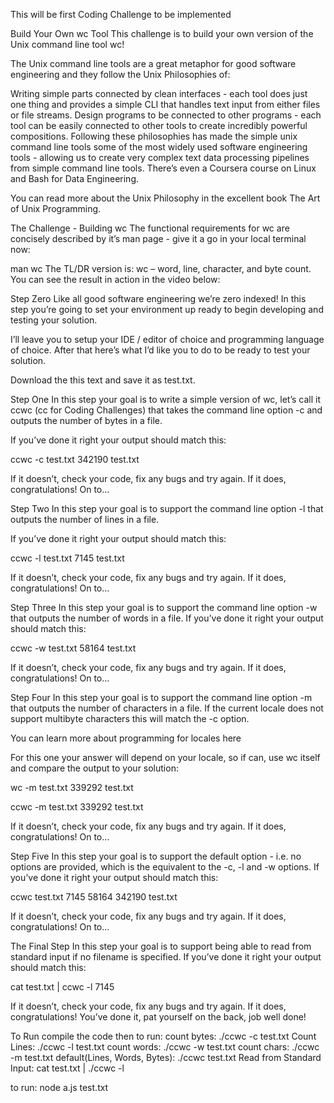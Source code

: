 This will be first Coding Challenge to be implemented

Build Your Own wc Tool
This challenge is to build your own version of the Unix command line tool wc!

The Unix command line tools are a great metaphor for good software engineering and they follow the Unix Philosophies of:

Writing simple parts connected by clean interfaces - each tool does just one thing and provides a simple CLI that handles text input from either files or file streams.
Design programs to be connected to other programs - each tool can be easily connected to other tools to create incredibly powerful compositions.
Following these philosophies has made the simple unix command line tools some of the most widely used software engineering tools - allowing us to create very complex text data processing pipelines from simple command line tools. There’s even a Coursera course on Linux and Bash for Data Engineering.

You can read more about the Unix Philosophy in the excellent book The Art of Unix Programming.

The Challenge - Building wc
The functional requirements for wc are concisely described by it’s man page - give it a go in your local terminal now:

man wc
The TL/DR version is: wc – word, line, character, and byte count. You can see the result in action in the video below:

Step Zero Like all good software engineering we’re zero indexed! In this step you’re going to set your environment up ready to begin developing and testing your solution.

I’ll leave you to setup your IDE / editor of choice and programming language of choice. After that here’s what I’d like you to do to be ready to test your solution.

Download the this text and save it as test.txt.

Step One In this step your goal is to write a simple version of wc, let’s call it ccwc (cc for Coding Challenges) that takes the command line option -c and outputs the number of bytes in a file.

If you’ve done it right your output should match this:

ccwc -c test.txt 342190 test.txt

If it doesn’t, check your code, fix any bugs and try again. If it does, congratulations! On to…

Step Two In this step your goal is to support the command line option -l that outputs the number of lines in a file.

If you’ve done it right your output should match this:

ccwc -l test.txt 7145 test.txt

If it doesn’t, check your code, fix any bugs and try again. If it does, congratulations! On to…

Step Three In this step your goal is to support the command line option -w that outputs the number of words in a file. If you’ve done it right your output should match this:

ccwc -w test.txt 58164 test.txt

If it doesn’t, check your code, fix any bugs and try again. If it does, congratulations! On to…

Step Four In this step your goal is to support the command line option -m that outputs the number of characters in a file. If the current locale does not support multibyte characters this will match the -c option.

You can learn more about programming for locales here

For this one your answer will depend on your locale, so if can, use wc itself and compare the output to your solution:

wc -m test.txt 339292 test.txt

ccwc -m test.txt 339292 test.txt

If it doesn’t, check your code, fix any bugs and try again. If it does, congratulations! On to…

Step Five In this step your goal is to support the default option - i.e. no options are provided, which is the equivalent to the -c, -l and -w options. If you’ve done it right your output should match this:

ccwc test.txt 7145 58164 342190 test.txt

If it doesn’t, check your code, fix any bugs and try again. If it does, congratulations! On to…

The Final Step In this step your goal is to support being able to read from standard input if no filename is specified. If you’ve done it right your output should match this:

cat test.txt | ccwc -l 7145

If it doesn’t, check your code, fix any bugs and try again. If it does, congratulations! You’ve done it, pat yourself on the back, job well done!

To Run
compile the code then to run: count bytes: ./ccwc -c test.txt Count Lines: ./ccwc -l test.txt count words: ./ccwc -w test.txt count chars: ./ccwc -m test.txt default(Lines, Words, Bytes): ./ccwc test.txt Read from Standard Input: cat test.txt | ./ccwc -l

to run: node a.js test.txt
